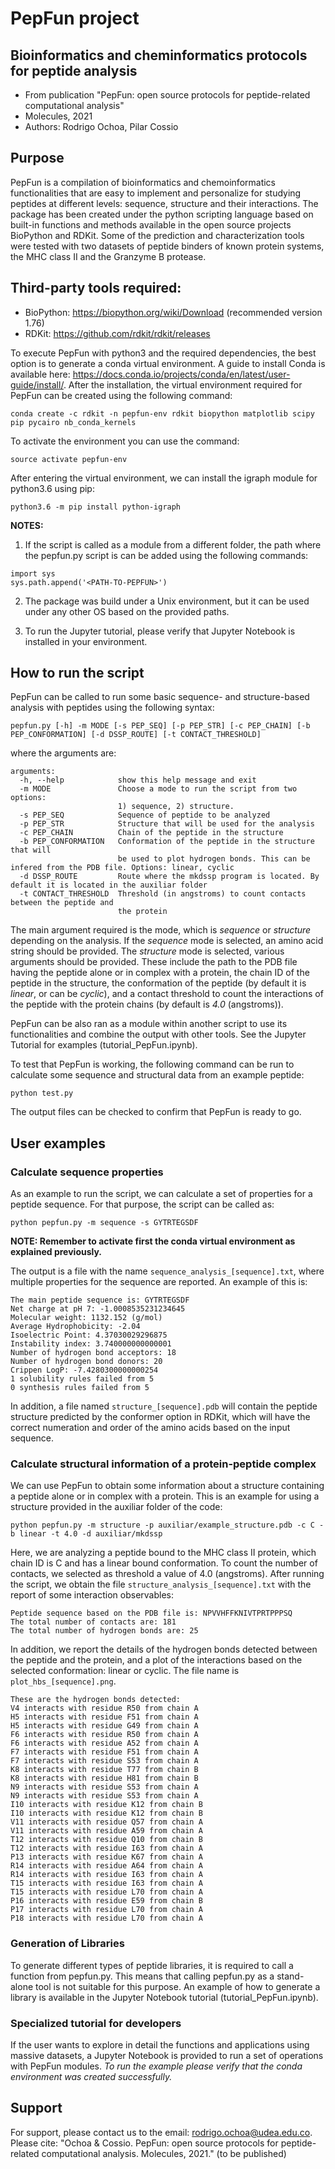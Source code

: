 # PepFun project

## Bioinformatics and cheminformatics protocols for peptide analysis

* From publication "PepFun: open source protocols for peptide-related computational analysis"
* Molecules, 2021
* Authors: Rodrigo Ochoa, Pilar Cossio

## Purpose

PepFun is a compilation of bioinformatics and chemoinformatics functionalities that are easy to implement and personalize for studying peptides at different levels: sequence, structure and their interactions. The package has been created under the python scripting language based on built-in functions and methods available in the open source projects BioPython and RDKit. Some of the prediction and characterization tools were tested with two datasets of peptide binders of known protein systems, the MHC class II and the Granzyme B protease.

## Third-party tools required:

- BioPython: https://biopython.org/wiki/Download (recommended version 1.76)
- RDKit: https://github.com/rdkit/rdkit/releases

To execute PepFun with python3 and the required dependencies, the best option is to generate a conda virtual environment. A guide to install Conda is available here: https://docs.conda.io/projects/conda/en/latest/user-guide/install/. After the installation, the virtual environment required for PepFun can be created using the following command:

`conda create -c rdkit -n pepfun-env rdkit biopython matplotlib scipy pip pycairo nb_conda_kernels`

To activate the environment you can use the command:

`source activate pepfun-env`

After entering the virtual environment, we can install the igraph module for python3.6 using pip:

`python3.6 -m pip install python-igraph`

**NOTES:**
1. If the script is called as a module from a different folder, the path where the pepfun.py script is can be added using the following commands:
```
import sys
sys.path.append('<PATH-TO-PEPFUN>')
```
2. The package was build under a Unix environment, but it can be used under any other OS based on the provided paths.

3. To run the Jupyter tutorial, please verify that Jupyter Notebook is installed in your environment.

## How to run the script

PepFun can be called to run some basic sequence- and structure-based analysis with peptides using the following syntax:

`pepfun.py [-h] -m MODE [-s PEP_SEQ] [-p PEP_STR]
                            [-c PEP_CHAIN] [-b PEP_CONFORMATION]
                            [-d DSSP_ROUTE] [-t CONTACT_THRESHOLD]`
                                       
where the arguments are:

```
arguments:
  -h, --help            show this help message and exit
  -m MODE               Choose a mode to run the script from two options: 
                        1) sequence, 2) structure.
  -s PEP_SEQ            Sequence of peptide to be analyzed
  -p PEP_STR            Structure that will be used for the analysis
  -c PEP_CHAIN          Chain of the peptide in the structure
  -b PEP_CONFORMATION   Conformation of the peptide in the structure that will
                        be used to plot hydrogen bonds. This can be infered from the PDB file. Options: linear, cyclic
  -d DSSP_ROUTE         Route where the mkdssp program is located. By default it is located in the auxiliar folder
  -t CONTACT_THRESHOLD  Threshold (in angstroms) to count contacts between the peptide and
                        the protein
 ```
 
The main argument required is the mode, which is *sequence* or *structure* depending on the analysis. If the *sequence* mode is selected, an amino acid string should be provided. The *structure* mode is selected, various arguments should be provided. These include the path to the PDB file having the peptide alone or in complex with a protein, the chain ID of the peptide in the structure, the conformation of the peptide (by default it is *linear*, or can be *cyclic*), and a contact threshold to count the interactions of the peptide with the protein chains (by default is *4.0* (angstroms)).

PepFun can be also ran as a module within another script to use its functionalities and combine the output with other tools. See the Jupyter Tutorial for examples (tutorial_PepFun.ipynb). 

To test that PepFun is working, the following command can be run to calculate some sequence and structural data from an example peptide:

`python test.py`

The output files can be checked to confirm that PepFun is ready to go.

## User examples

### Calculate sequence properties

As an example to run the script, we can calculate a set of properties for a peptide sequence. For that purpose, the script can be called as:

`python pepfun.py -m sequence -s GYTRTEGSDF`

**NOTE: Remember to activate first the conda virtual environment as explained previously.**

The output is a file with the name `sequence_analysis_[sequence].txt`, where multiple properties for the sequence are reported. An example of this is:

```
The main peptide sequence is: GYTRTEGSDF
Net charge at pH 7: -1.0008535231234645
Molecular weight: 1132.152 (g/mol)
Average Hydrophobicity: -2.04
Isoelectric Point: 4.37030029296875
Instability index: 3.740000000000001
Number of hydrogen bond acceptors: 18
Number of hydrogen bond donors: 20
Crippen LogP: -7.4280300000000254
1 solubility rules failed from 5
0 synthesis rules failed from 5
```

In addition, a file named `structure_[sequence].pdb` will contain the peptide structure predicted by the conformer option in RDKit, which will have the correct numeration and order of the amino acids based on the input sequence.


### Calculate structural information of a protein-peptide complex

We can use PepFun to obtain some information about a structure containing a peptide alone or in complex with a protein. This is an example for using a structure provided in the auxiliar folder of the code:

`python pepfun.py -m structure -p auxiliar/example_structure.pdb -c C -b linear -t 4.0 -d auxiliar/mkdssp`

Here, we are analyzing a peptide bound to the MHC class II protein, which chain ID is C and has a linear bound conformation. To count the number of contacts, we selected as threshold a value of 4.0 (angstroms). After running the script, we obtain the file `structure_analysis_[sequence].txt` with the report of some interaction observables:

```
Peptide sequence based on the PDB file is: NPVVHFFKNIVTPRTPPPSQ
The total number of contacts are: 181
The total number of hydrogen bonds are: 25
```

In addition, we report the details of the hydrogen bonds detected between the peptide and the protein, and a plot of the interactions based on the selected conformation: linear or cyclic. The file name is `plot_hbs_[sequence].png`.

```
These are the hydrogen bonds detected:
V4 interacts with residue R50 from chain A
H5 interacts with residue F51 from chain A
H5 interacts with residue G49 from chain A
F6 interacts with residue R50 from chain A
F6 interacts with residue A52 from chain A
F7 interacts with residue F51 from chain A
F7 interacts with residue S53 from chain A
K8 interacts with residue T77 from chain B
K8 interacts with residue H81 from chain B
N9 interacts with residue S53 from chain A
N9 interacts with residue S53 from chain A
I10 interacts with residue K12 from chain B
I10 interacts with residue K12 from chain B
V11 interacts with residue Q57 from chain A
V11 interacts with residue A59 from chain A
T12 interacts with residue Q10 from chain B
T12 interacts with residue I63 from chain A
P13 interacts with residue K67 from chain A
R14 interacts with residue A64 from chain A
R14 interacts with residue I63 from chain A
T15 interacts with residue I63 from chain A
T15 interacts with residue L70 from chain A
P16 interacts with residue E59 from chain B
P17 interacts with residue L70 from chain A
P18 interacts with residue L70 from chain A

```
### Generation of Libraries 

To generate different types of peptide libraries, it is required to call a function from pepfun.py. This means that calling pepfun.py as a stand-alone tool is not suitable for this purpose. An example of how to generate a library is available in the Jupyter Notebook tutorial (tutorial_PepFun.ipynb).

### Specialized tutorial for developers

If the user wants to explore in detail the functions and applications using massive datasets, a Jupyter Notebook is provided to run a set of operations with PepFun modules. *To run the example please verify that the conda environment was created successfully.*

## Support

For support, please contact us to the email: rodrigo.ochoa@udea.edu.co. Please cite: "Ochoa & Cossio. PepFun: open source protocols for peptide-related computational analysis. Molecules, 2021." (to be published)

